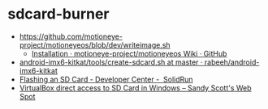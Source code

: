 sdcard-burner
=============
- https://github.com/motioneye-project/motioneyeos/blob/dev/writeimage.sh
  - [Installation · motioneye-project/motioneyeos Wiki · GitHub](https://github.com/motioneye-project/motioneyeos/wiki/Installation)
- [android-imx6-kitkat/tools/create-sdcard.sh at master · rabeeh/android-imx6-kitkat](https://github.com/rabeeh/android-imx6-kitkat/blob/master/tools/create-sdcard.sh)
- [Flashing an SD Card - Developer Center -  SolidRun](https://solidrun.atlassian.net/wiki/spaces/developer/pages/288129025/Flashing+an+SD+Card)
- [VirtualBox direct access to SD Card in Windows – Sandy Scott's Web Spot](https://www.sandyscott.net/2013/08/virtualbox-direct-drive-access/)
